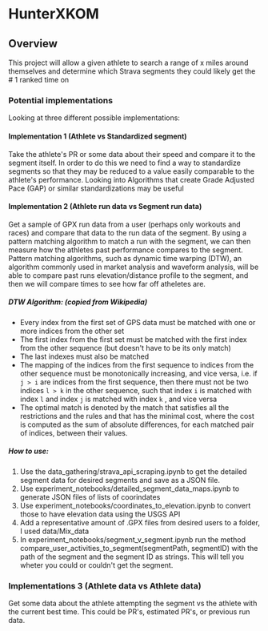 # HunterXKOM

## Overview

This project will allow a given athlete to search a range of x miles around themselves and determine
which Strava segments they could likely get the # 1 ranked time on

### Potential implementations

Looking at three different possible implementations:

#### Implementation 1 (Athlete vs Standardized segment)

Take the athlete's PR or some data about their speed and compare it to the segment itself. In order to do this we need to find a way to standardize segments so that they may be reduced to a value easily comparable to the athlete's performance. Looking into Algorithms that create Grade Adjusted Pace (GAP) or similar standardizations may be useful

#### Implementation 2 (Athlete run data vs Segment run data)

Get a sample of GPX run data from a user (perhaps only workouts and races) and compare that data to the run data of the segment. By using a pattern matching algorithm to match a run with the segment, we can then measure how the athletes past performance compares to the segment. Pattern matching algorithms, such as dynamic time warping (DTW), an algorithm commonly used in market analysis and waveform analysis, will be able to compare past runs elevation/distance profile to the segment, and then we will compare times to see how far off atheletes are. 

##### DTW Algorithm: (copied from Wikipedia)
* Every index from the first set of GPS data must be matched with one or more indices from the other set
* The first index from the first set must be matched with the first index from the other sequence (but doesn't have to be its only match)
* The last indexes must also be matched
* The mapping of the indices from the first sequence to indices from the
  other sequence must be monotonically increasing, and vice versa, i.e. if
  `j > i` are indices from the first sequence, then there must not be two indices `l > k` in the other sequence, such that index `i` is matched with index `l` and index `j` is matched with index `k` , and vice versa
* The optimal match is denoted by the match that satisfies all the restrictions and the rules and that has the minimal cost, where the cost is computed as the sum of absolute differences, for each matched pair of indices, between their values.
##### How to use:
1. Use the data_gathering/strava_api_scraping.ipynb to get the detailed segment data for desired segments and save as a JSON file. 
2. Use experiment_notebooks/detailed_segment_data_maps.ipynb to generate JSON files of lists of coorindates
3. Use experiment_notebooks/coordinates_to_elevation.ipynb to convert those to have elevation data using the USGS API
4. Add a representative amount of .GPX files from desired users to a folder, I used data/Mix_data
5. In experiment_notebooks/segment_v_segment.ipynb run the method compare_user_activities_to_segment(segmentPath, segmentID) with the path of the segment and the segment ID as strings. This will tell you wheter you could or couldn't get the segment.
### Implementations 3 (Athlete data vs Athlete data)

Get some data about the athlete attempting the segment vs the athlete with the current best time. This could be PR's, estimated PR's, or previous run data.
